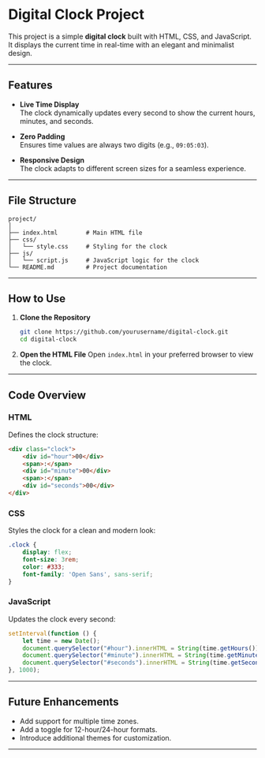 # Digital Clock Project  

This project is a simple **digital clock** built with HTML, CSS, and JavaScript. It displays the current time in real-time with an elegant and minimalist design.

---

## Features

- **Live Time Display**  
  The clock dynamically updates every second to show the current hours, minutes, and seconds.

- **Zero Padding**  
  Ensures time values are always two digits (e.g., `09:05:03`).

- **Responsive Design**  
  The clock adapts to different screen sizes for a seamless experience.

---

## File Structure

```
project/
│
├── index.html        # Main HTML file
├── css/
│   └── style.css     # Styling for the clock
├── js/
│   └── script.js     # JavaScript logic for the clock
└── README.md         # Project documentation
```

---

## How to Use

1. **Clone the Repository**
   ```bash
   git clone https://github.com/yourusername/digital-clock.git
   cd digital-clock
   ```

2. **Open the HTML File**
   Open `index.html` in your preferred browser to view the clock.

---

## Code Overview

### HTML
Defines the clock structure:
```html
<div class="clock">
    <div id="hour">00</div>
    <span>:</span>
    <div id="minute">00</div>
    <span>:</span>
    <div id="seconds">00</div>
</div>
```

### CSS
Styles the clock for a clean and modern look:
```css
.clock {
    display: flex;
    font-size: 3rem;
    color: #333;
    font-family: 'Open Sans', sans-serif;
}
```

### JavaScript
Updates the clock every second:
```javascript
setInterval(function () {
    let time = new Date();
    document.querySelector("#hour").innerHTML = String(time.getHours()).padStart(2, '0');
    document.querySelector("#minute").innerHTML = String(time.getMinutes()).padStart(2, '0');
    document.querySelector("#seconds").innerHTML = String(time.getSeconds()).padStart(2, '0');
}, 1000);
```
---

## Future Enhancements
- Add support for multiple time zones.
- Add a toggle for 12-hour/24-hour formats.
- Introduce additional themes for customization.

---



